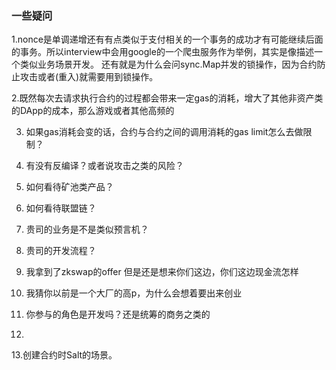 ### 一些疑问

1.nonce是单调递增还有有点类似于支付相关的一个事务的成功才有可能继续后面的事务。所以interview中会用google的一个爬虫服务作为举例，其实是像描述一个类似业务场景开发。  还有就是为什么会问sync.Map并发的锁操作，因为合约防止攻击或者(重入)就需要用到锁操作。

2.既然每次去请求执行合约的过程都会带来一定gas的消耗，增大了其他非资产类的DApp的成本，那么游戏或者其他高频的  

3. 如果gas消耗会变的话，合约与合约之间的调用消耗的gas limit怎么去做限制？


4. 有没有反编译？或者说攻击之类的风险？

5. 如何看待矿池类产品？
6. 如何看待联盟链？
7. 贵司的业务是不是类似预言机？
8. 贵司的开发流程？
9. 我拿到了zkswap的offer 但是还是想来你们这边，你们这边现金流怎样
10. 我猜你以前是一个大厂的高p，为什么会想着要出来创业  
11. 你参与的角色是开发吗？还是统筹的商务之类的  
12. 





13.创建合约时Salt的场景。  





